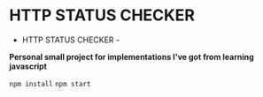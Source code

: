 # HTTP STATUS CHECKER

- HTTP STATUS CHECKER - 

__Personal small project for implementations I've got from learning javascript__

```npm install```
```npm start```



